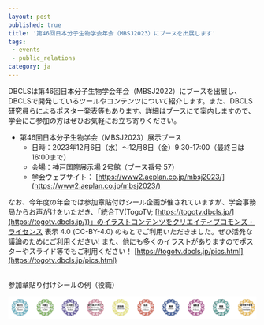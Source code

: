 ```yaml
---
layout: post
published: true
title: '第46回日本分子生物学会年会（MBSJ2023）にブースを出展します'
tags:
 - events
 - public_relations
category: ja
---
```

DBCLSは第46回日本分子生物学会年会（MBSJ2022）にブースを出展し、DBCLSで開発しているツールやコンテンツについて紹介します。また、DBCLS研究員らによるポスター発表等もあります。詳細はブースにて案内しますので、学会にご参加の方はぜひお気軽にお立ち寄りください。<br/>

- 第46回日本分子生物学会（MBSJ2023）展示ブース
  - 日時：2023年12月6日（水）～12月8日（金）9:30-17:00（最終日は16:00まで）　　　
  - 会場：神⼾国際展⽰場 2号館（ブース番号 57）
  - 学会ウェブサイト： [https://www2.aeplan.co.jp/mbsj2023/](https://www2.aeplan.co.jp/mbsj2023/)
    
なお、今年度の年会では参加章貼付けシール企画が催されていますが、学会事務局からお声がけをいただき、「統合TV(TogoTV; [https://togotv.dbcls.jp/](https://togotv.dbcls.jp/))」のイラストコンテンツをクリエイティブコモンズ・ライセンス 表示 4.0 (CC-BY-4.0) のもとでご利用いただきました。ぜひ活発な議論のためにご利用ください!
また、他にも多くのイラストがありますのでポスターやスライド等でもご利用ください！
[https://togotv.dbcls.jp/pics.html](https://togotv.dbcls.jp/pics.html)

<br/>
参加章貼り付けシールの例（役職）

![TogoTV](https://raw.githubusercontent.com/dbcls/website/master/img/news_assets/20231130_TogoTV.png)
